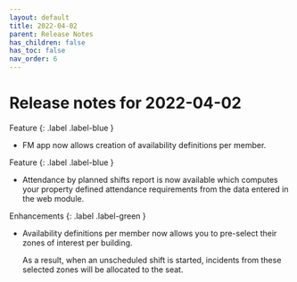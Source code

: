 ```yaml
---
layout: default
title: 2022-04-02
parent: Release Notes
has_children: false
has_toc: false
nav_order: 6
---
```


# Release notes for 2022-04-02

Feature
{: .label .label-blue }
- FM app now allows creation of availability definitions per member. 

Feature
{: .label .label-blue }
- Attendance by planned shifts report is now available which computes your property defined attendance requirements from the data entered in the web module.

Enhancements
{: .label .label-green }
- Availability definitions per member now allows you to pre-select their zones of interest per building. 

  As a result, when an unscheduled shift is started, incidents from these selected zones will be allocated to the seat.
